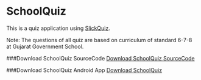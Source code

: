 SchoolQuiz
=============
This is a quiz application using [SlickQuiz](https://github.com/JewlOfTheLotus/SlickQuiz).

Note: The questions of all quiz are based on curriculum of standard 6-7-8 at Gujarat Government School.

###Download SchoolQuiz SourceCode
<a href="https://build.phonegap.com/apps/799112/download/android/">Download SchoolQuiz SourceCode</a>

###Download SchoolQuiz Android App 
<a href="https://build.phonegap.com/apps/799112/download/android/">Download SchoolQuiz</a>

